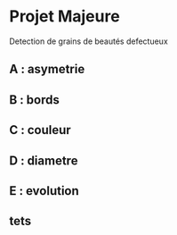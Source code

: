 # Projet Majeure
Detection de grains de beautés defectueux 

## A : asymetrie

## B : bords

## C : couleur

## D : diametre

## E : evolution

## tets